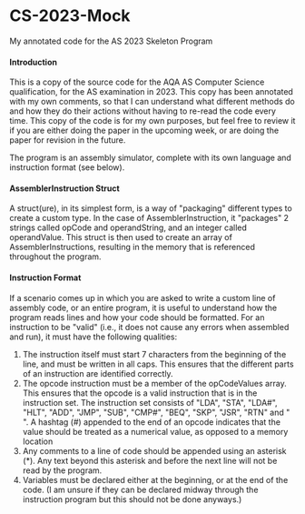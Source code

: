 # CS-2023-Mock
My annotated code for the AS 2023 Skeleton Program
#### Introduction
This is a copy of the source code for the AQA AS Computer Science qualification, for the AS examination in 2023. This copy has been annotated with my own comments, so that I can understand what different methods do and how they do their actions without having to re-read the code every time. This copy of the code is for my own purposes, but feel free to review it if you are either doing the paper in the upcoming week, or are doing the paper for revision in the future. 

The program is an assembly simulator, complete with its own language and instruction format (see below).
#### AssemblerInstruction Struct
A struct(ure), in its simplest form, is a way of "packaging" different types to create a custom type. In the case of AssemblerInstruction, it "packages" 2 strings called opCode and operandString, and an integer called operandValue. This struct is then used to create an array of AssemblerInstructions, resulting in the memory that is referenced throughout the program. 
#### Instruction Format
If a scenario comes up in which you are asked to write a custom line of assembly code, or an entire program, it is useful to understand how the program reads lines and how your code should be formatted. For an instruction to be "valid" (i.e., it does not cause any errors when assembled and run), it must have the following qualities:
1. The instruction itself must start 7 characters from the beginning of the line, and must be written in all caps. This ensures that the different parts of an instruction are identified correctly.
2. The opcode instruction must be a member of the opCodeValues array. This ensures that the opcode is a valid instruction that is in the instruction set. The instruction set consists of  "LDA", "STA", "LDA#", "HLT", "ADD", "JMP", "SUB", "CMP#", "BEQ", "SKP", "JSR", "RTN" and "   ". A hashtag (#) appended to the end of an opcode indicates that the value should be treated as a numerical value, as opposed to a memory location
3. Any comments to a line of code should be appended using an asterisk (*). Any text beyond this asterisk and before the next line will not be read by the program.
4. Variables must be declared either at the beginning, or at the end of the code. (I am unsure if they can be declared midway through the instruction program but this should not be done anyways.)

